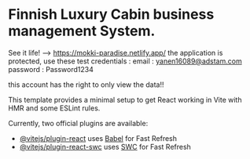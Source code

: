 # Finnish Luxury Cabin business management System.
See it life! --> https://mokki-paradise.netlify.app/
the application is protected, use these test credentials :
email : yanen16089@adstam.com
password : Password1234

this account has the right to only view the data!! 


This template provides a minimal setup to get React working in Vite with HMR and some ESLint rules.

Currently, two official plugins are available:

- [@vitejs/plugin-react](https://github.com/vitejs/vite-plugin-react/blob/main/packages/plugin-react/README.md) uses [Babel](https://babeljs.io/) for Fast Refresh
- [@vitejs/plugin-react-swc](https://github.com/vitejs/vite-plugin-react-swc) uses [SWC](https://swc.rs/) for Fast Refresh
